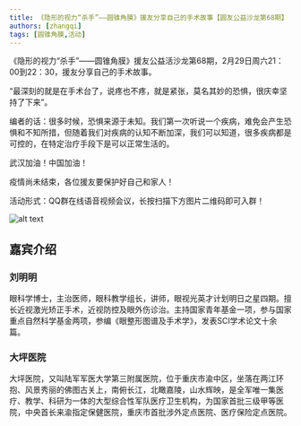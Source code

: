 ```yaml
---
title: 《隐形的视力“杀手”——圆锥角膜》援友分享自己的手术故事【圆友公益沙龙第68期】
authors: [zhangqi]
tags: [圆锥角膜,活动]
---
```


《隐形的视力“杀手”——圆锥角膜》援友公益活沙龙第68期，2月29日周六21：00到22：30，援友分享自己的手术故事。

“最深刻的就是在手术台了，说疼也不疼，就是紧张，莫名其妙的恐惧，很庆幸坚持了下来”。

编者的话：很多时候，恐惧来源于未知。我们第一次听说一个疾病，难免会产生恐惧和不知所措，但随着我们对疾病的认知不断加深，我们可以知道，很多疾病都是可控的，在特定治疗手段下是可以正常生活的。

武汉加油！中国加油！

疫情尚未结束，各位援友要保护好自己和家人！

活动形式：QQ群在线语音视频会议，长按扫描下方图片二维码即可入群！

![alt text](/events/assets/2020-02-24-《隐形的视力“杀手”——圆锥角膜》援友分享自己的手术故事【圆友公益沙龙第68期】.png)

## 嘉宾介绍

### 刘明明

眼科学博士，主治医师，眼科教学组长，讲师，眼视光英才计划明日之星四期。擅长近视激光矫正手术，近视防控及眼外伤诊治。主持国家青年基金一项，参与国家重点自然科学基金两项，参编《眼整形图谱及手术学》，发表SCI学术论文十余篇。

### 大坪医院

大坪医院，又叫陆军军医大学第三附属医院，位于重庆市渝中区，坐落在两江环抱、风景秀丽的佛图古关上，南俯长江，北瞰嘉陵，山水辉映，是全军唯一集医疗、教学、科研为一体的大型综合性军队医疗卫生机构，为国家首批三级甲等医院，中央首长来渝指定保健医院，重庆市首批涉外定点医院、医疗保险定点医院。
